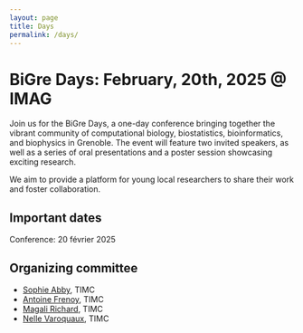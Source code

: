 ```yaml
---
layout: page
title: Days
permalink: /days/
---
```



# BiGre Days: February, 20th, 2025 @ IMAG

Join us for the BiGre Days, a one-day conference bringing together the vibrant
community of computational biology, biostatistics, bioinformatics, and
biophysics in Grenoble. The event will feature two invited speakers, as well
as a series of oral presentations and a poster session showcasing exciting
research.

We aim to provide a platform for young local researchers to share their work
and foster collaboration.

## Important dates

Conference: 20 février 2025

## Organizing committee

- [Sophie Abby](https://sophieabby.github.io/), TIMC
- [Antoine Frenoy](https://perso.crans.org/frenoy/), TIMC
- [Magali Richard](https://magrichard.github.io/index.html), TIMC
- [Nelle Varoquaux](nellev.github.io), TIMC
